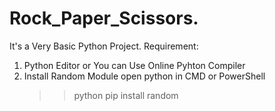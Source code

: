 # Rock_Paper_Scissors.
It's a Very Basic Python Project. 
Requirement:
1. Python Editor 
   or You can Use Online Pyhton Compiler
2. Install Random Module
   open python in CMD or PowerShell
   >>python 
   >>pip install random 
